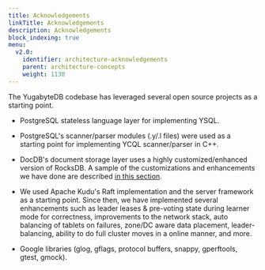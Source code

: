 ```yaml
---
title: Acknowledgements
linkTitle: Acknowledgements
description: Acknowledgements
block_indexing: true
menu:
  v2.0:
    identifier: architecture-acknowledgements
    parent: architecture-concepts
    weight: 1130
---
```


The YugabyteDB codebase has leveraged several open source projects as a starting point.

* PostgreSQL stateless language layer for implementing YSQL.

* PostgreSQL's scanner/parser modules (.y/.l files) were used as a starting point for implementing YCQL scanner/parser in C++.

* DocDB's document storage layer uses a highly customized/enhanced version of RocksDB. A sample of the customizations and enhancements we have done are described [in this section](../../docdb/persistence/).

* We used Apache Kudu's Raft implementation and the server framework as a starting point. Since then, we have implemented several enhancements such as leader leases & pre-voting state during learner mode for correctness, improvements to the network stack, auto balancing of tablets on failures, zone/DC aware data placement, leader-balancing, ability to do full cluster moves in a online manner, and more.

* Google libraries (glog, gflags, protocol buffers, snappy, gperftools, gtest, gmock).
